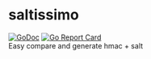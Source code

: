 # saltissimo
[![GoDoc](https://godoc.org/github.com/golang/gddo?status.svg)](https://godoc.org/github.com/Code-Hex/saltissimo) [![Go Report Card](https://goreportcard.com/badge/github.com/Code-Hex/saltissimo)](https://goreportcard.com/report/github.com/Code-Hex/saltissimo)  
Easy compare and generate hmac + salt 

